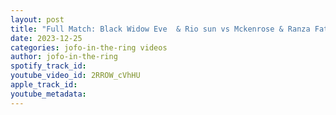 ```yaml
---
layout: post
title: "Full Match: Black Widow Eve  & Rio sun vs Mckenrose & Ranza Fatal 4 Way"
date: 2023-12-25
categories: jofo-in-the-ring videos
author: jofo-in-the-ring
spotify_track_id: 
youtube_video_id: 2RROW_cVhHU
apple_track_id: 
youtube_metadata: 
---
```

